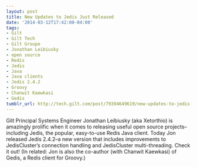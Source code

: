 ```yaml
---
layout: post
title: New Updates to Jedis Just Released
date: '2014-03-12T17:42:00-04:00'
tags:
- Gilt
- Gilt Tech
- Gilt Groupe
- Jonathan Leibiusky
- open source
- Redis
- Jedis
- Java
- Java clients
- Jedis 2.4.2
- Groovy
- Chanwit Kaewkasi
- Gedis
tumblr_url: http://tech.gilt.com/post/79394649619/new-updates-to-jedis-just-released
---
```

Gilt Principal Systems Engineer Jonathan Leibiusky (aka Xetorthio) is amazingly prolific when it comes to releasing useful open source projects–including Jedis, the popular, easy-to-use Redis Java client. Today Jon released Jedis 2.4.2–a new version that includes improvements to JedisCluster’s connection handling and JedisCluster multi-threading. Check it out!
(In related: Jon is also the co-author (with Chanwit Kaewkasi) of Gedis, a Redis client for Groovy.)
